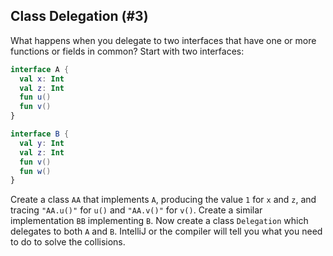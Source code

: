 ## Class Delegation (#3)

What happens when you delegate to two interfaces that have one or more
functions or fields in common? Start with two interfaces:

```kotlin
interface A {
  val x: Int
  val z: Int
  fun u()
  fun v()
}

interface B {
  val y: Int
  val z: Int
  fun v()
  fun w()
}
```

Create a class `AA` that implements `A`, producing the value `1` for `x` and
`z`, and tracing `"AA.u()"` for `u()` and `"AA.v()"` for `v()`. Create a
similar implementation `BB` implementing `B`. Now create a class `Delegation`
which delegates to both `A` and `B`. IntelliJ or the compiler will tell you
what you need to do to solve the collisions.